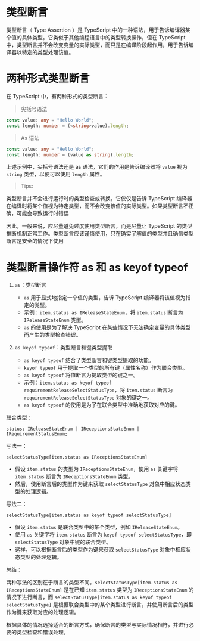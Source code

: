 # 类型断言

类型断言（ Type Assertion ）是 TypeScript 中的一种语法，用于告诉编译器某个值的具体类型。它类似于其他编程语言中的类型转换操作，但在 TypeScript 中，类型断言并不会改变变量的实际类型，而只是在编译阶段起作用，用于告诉编译器以特定的类型处理该值。



# 两种形式类型断言

在 TypeScript 中，有两种形式的类型断言：

> 尖括号语法



```typescript
const value: any = "Hello World";
const length: number = (<string>value).length;
```



> As 语法



```typescript
const value: any = "Hello World";
const length: number = (value as string).length;
```



上述示例中，尖括号语法还是 as 语法，它们的作用是告诉编译器将 `value` 视为 `string` 类型，以便可以使用 `length` 属性。



> Tips: 



类型断言并不会进行运行时的类型检查或转换。它仅仅是告诉 TypeScript 编译器在编译时将某个值视为特定类型，而不会改变该值的实际类型。如果类型断言不正确，可能会导致运行时错误

因此，一般来说，应尽量避免过度使用类型断言，而是尽量让 TypeScript 的类型推断机制正常工作。类型断言应该谨慎使用，只在确实了解值的类型并且确信类型断言是安全的情况下使用



# 类型断言操作符 as 和 as keyof typeof

1. `as`：类型断言

   - `as` 用于显式地指定一个值的类型，告诉 TypeScript 编译器将该值视为指定的类型。
   - 示例：`item.status as IReleaseStateEnum`，将 `item.status` 断言为 `IReleaseStateEnum` 类型。
   - `as` 的使用是为了解决 TypeScript 在某些情况下无法确定变量的具体类型而产生的类型检查错误。

   

2. `as keyof typeof`：类型断言和键类型提取

   - `as keyof typeof` 结合了类型断言和键类型提取的功能。
   - `keyof typeof` 用于提取一个类型的所有键（属性名称）作为联合类型。
   - `as keyof typeof` 将值断言为提取类型的键之一。
   - 示例：`item.status as keyof typeof requirementReleaseSelectStatusType`，将 `item.status` 断言为 `requirementReleaseSelectStatusType` 对象的键之一。
   - `as keyof typeof` 的使用是为了在联合类型中准确地获取对应的键。



联合类型：

```
status: IReleaseStateEnum | IReceptionsStateEnum | IRequirementStatusEnum;
```



写法一：

```
selectStatusType[item.status as IReceptionsStateEnum]
```

- 假设 `item.status` 的类型为 `IReceptionsStateEnum`，使用 `as` 关键字将 `item.status` 断言为 `IReceptionsStateEnum` 类型。
- 然后，使用断言后的类型作为键来获取 `selectStatusType` 对象中相应状态类型的处理逻辑。



写法二：

```
selectStatusType[item.status as keyof typeof selectStatusType]
```

- 假设 `item.status` 是联合类型中的某个类型，例如 `IReleaseStateEnum`。
- 使用 `as` 关键字将 `item.status` 断言为 `keyof typeof selectStatusType`，即 `selectStatusType` 对象中键的联合类型。
- 这样，可以根据断言后的类型作为键来获取 `selectStatusType` 对象中相应状态类型的处理逻辑。



总结：

两种写法的区别在于断言的类型不同。`selectStatusType[item.status as IReceptionsStateEnum]` 是在已知 `item.status` 类型为 `IReceptionsStateEnum` 的情况下进行断言，而 `selectStatusType[item.status as keyof typeof selectStatusType]` 是根据联合类型中的某个类型进行断言，并使用断言后的类型作为键来获取对应的处理逻辑。

根据具体的情况选择适合的断言方式，确保断言的类型与实际情况相符，并进行必要的类型检查和错误处理。

